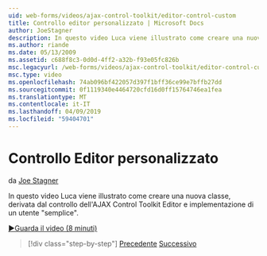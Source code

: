 ```yaml
---
uid: web-forms/videos/ajax-control-toolkit/editor-control-custom
title: Controllo editor personalizzato | Microsoft Docs
author: JoeStagner
description: In questo video Luca viene illustrato come creare una nuova classe, derivata dal controllo dell'AJAX Control Toolkit Editor e implementazione di un utente "semplice".
ms.author: riande
ms.date: 05/13/2009
ms.assetid: c688f8c3-0d0d-4ff2-a32b-f93e05fc826b
msc.legacyurl: /web-forms/videos/ajax-control-toolkit/editor-control-custom
msc.type: video
ms.openlocfilehash: 74ab096bf422057d397f1bff36ce99e7bffb27dd
ms.sourcegitcommit: 0f1119340e4464720cfd16d0ff15764746ea1fea
ms.translationtype: MT
ms.contentlocale: it-IT
ms.lasthandoff: 04/09/2019
ms.locfileid: "59404701"
---
```

# <a name="editor-control-custom"></a>Controllo Editor personalizzato

da [Joe Stagner](https://github.com/JoeStagner)

In questo video Luca viene illustrato come creare una nuova classe, derivata dal controllo dell'AJAX Control Toolkit Editor e implementazione di un utente "semplice".

[&#9654;Guarda il video (8 minuti)](https://channel9.msdn.com/Blogs/ASP-NET-Site-Videos/editor-control-custom)

> [!div class="step-by-step"]
> [Precedente](editor-control.md)
> [Successivo](create-a-new-custom-extender.md)
